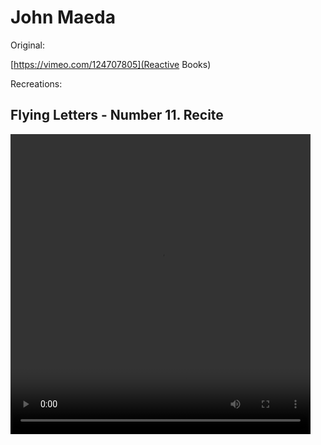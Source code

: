# John Maeda

Original:

[https://vimeo.com/124707805](Reactive Books)

Recreations:

## Flying Letters - Number 11. Recite  

<video src="flying_letters_11.mp4" width="480" height="480" controls preload></video>
